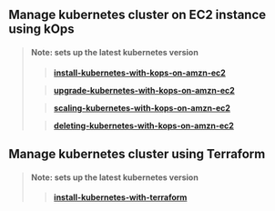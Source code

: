 
## Manage kubernetes cluster on EC2 instance using kOps ##
> #### Note: sets up the latest kubernetes version
>
>> **[install-kubernetes-with-kops-on-amzn-ec2](https://github.com/ashuhatkar/ashulearn-kubernetes-setup-on-prod-systems/blob/develop/01-install/install-kubernetes-with-kops-on-amzn-ec2.md)**
>
>> **[upgrade-kubernetes-with-kops-on-amzn-ec2](https://github.com/ashuhatkar/ashulearn-kubernetes-setup-on-prod-systems/blob/develop/02-upgrade/upgrade-kubernetes-with-kops-on-amzn-ec2.md)**
>
>> **[scaling-kubernetes-with-kops-on-amzn-ec2](https://github.com/ashuhatkar/ashulearn-kubernetes-setup-on-prod-systems/blob/develop/03-scaling/scaling-kubernetes-with-kops-on-amzn-ec2.md)**
>
>> **[deleting-kubernetes-with-kops-on-amzn-ec2](https://github.com/ashuhatkar/ashulearn-kubernetes-setup-on-prod-systems/blob/develop/04-deleting/deleting-kubernetes-with-kops-on-amzn-ec2.md)**

## Manage kubernetes cluster using Terraform ##
> #### Note: sets up the latest kubernetes version
>
>> **[install-kubernetes-with-terraform](https://github.com/ashuhatkar/ashulearn-kubernetes-setup-on-prod-systems/blob/develop/01-install/install-kubernetes-with-terraform-on-amzn-ec2.md)**
>